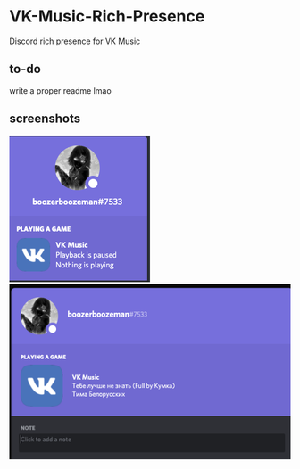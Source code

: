 # VK-Music-Rich-Presence
Discord rich presence for VK Music

## to-do
write a proper readme lmao

## screenshots

![Test Image 1](weed.png)
![Test Image 2](weed2.png)

